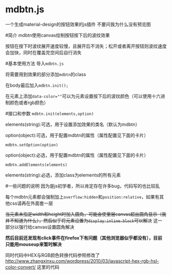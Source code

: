 # mdbtn.js
一个生成material-design的按钮效果的js插件
不要问我为什么没有预览图

#简介
mdbtn使用canvas绘制按钮按下后的波纹效果

按钮在按下时波纹展开速度较慢，且展开后不消失；松开或者离开按钮则波纹速度会加快，同时在覆盖完空间后自行消失

#基本使用方法
导入`mdbtn.js`

将需要用到效果的部分添加`mdbtn`的class

在body最后加入`mdbtn.init();`

在元素上添加`data-color=""`可以为元素设置按下后的波纹颜色（可以使用十六进制颜色或者rgb颜色）

#接口和参数
`mdbtn.init(elements,option)`

elements(string):可选，用于设置添加效果的类名（默认为mdbtn）

option(object):可选，用于配置mdbtn的属性（属性配置见下面的卡片）

`mdbtn.setOption(option)`

option(object):必选，用于配置mdbtn的属性（属性配置见下面的卡片）

`mdbtn.addElements(elements)`

elements(string):必选，添加class为elements的所有元素

#一些问题的说明
因为是js初学者，所以肯定存在许多bug，代码写的也比较乱

每个mdbtn元素都会强制加上`overflow:hidden`和`position:relative`，如果有其他css请再在外面套一层

~~当元素未指定width和height时加入圆角，可能会使里层canvas超出圆角显示（我并不知道为什么），然后似乎将元素设置为`display:inline-block`可以解决~~
这一部分以强行给canvas设置圆角解决
 
**然后目前还发现有click事件在firefox下有问题（其他浏览器似乎都没有），目前只能用mouseup来暂时解决**

同时代码中HEX与RGB颜色转换代码参照修改了
http://www.zhangxinxu.com/wordpress/2010/03/javascript-hex-rgb-hsl-color-convert/
这里的代码

